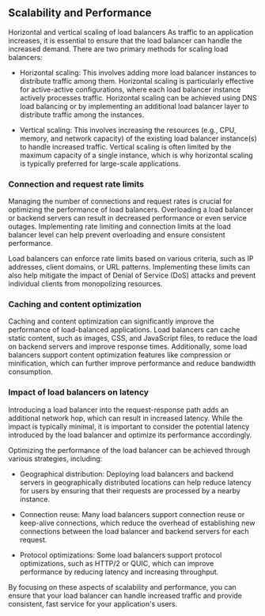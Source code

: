 ## Scalability and Performance
Horizontal and vertical scaling of load balancers
As traffic to an application increases, it is essential to ensure that the load balancer can handle the increased demand. There are two primary methods for scaling load balancers:

- Horizontal scaling: This involves adding more load balancer instances to distribute traffic among them. Horizontal scaling is particularly effective for active-active configurations, where each load balancer instance actively processes traffic. Horizontal scaling can be achieved using DNS load balancing or by implementing an additional load balancer layer to distribute traffic among the instances.

- Vertical scaling: This involves increasing the resources (e.g., CPU, memory, and network capacity) of the existing load balancer instance(s) to handle increased traffic. Vertical scaling is often limited by the maximum capacity of a single instance, which is why horizontal scaling is typically preferred for large-scale applications.

### Connection and request rate limits
Managing the number of connections and request rates is crucial for optimizing the performance of load balancers. Overloading a load balancer or backend servers can result in decreased performance or even service outages. Implementing rate limiting and connection limits at the load balancer level can help prevent overloading and ensure consistent performance.

Load balancers can enforce rate limits based on various criteria, such as IP addresses, client domains, or URL patterns. Implementing these limits can also help mitigate the impact of Denial of Service (DoS) attacks and prevent individual clients from monopolizing resources.

### Caching and content optimization
Caching and content optimization can significantly improve the performance of load-balanced applications. Load balancers can cache static content, such as images, CSS, and JavaScript files, to reduce the load on backend servers and improve response times. Additionally, some load balancers support content optimization features like compression or minification, which can further improve performance and reduce bandwidth consumption.

### Impact of load balancers on latency
Introducing a load balancer into the request-response path adds an additional network hop, which can result in increased latency. While the impact is typically minimal, it is important to consider the potential latency introduced by the load balancer and optimize its performance accordingly.

Optimizing the performance of the load balancer can be achieved through various strategies, including:

- Geographical distribution: Deploying load balancers and backend servers in geographically distributed locations can help reduce latency for users by ensuring that their requests are processed by a nearby instance.

- Connection reuse: Many load balancers support connection reuse or keep-alive connections, which reduce the overhead of establishing new connections between the load balancer and backend servers for each request.

- Protocol optimizations: Some load balancers support protocol optimizations, such as HTTP/2 or QUIC, which can improve performance by reducing latency and increasing throughput.

By focusing on these aspects of scalability and performance, you can ensure that your load balancer can handle increased traffic and provide consistent, fast service for your application's users.
